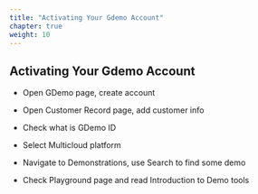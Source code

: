 ```yaml
---
title: "Activating Your Gdemo Account"
chapter: true
weight: 10
---
```



## Activating Your Gdemo Account

- Open GDemo page, create account

- Open Customer Record page, add customer info

- Check what is GDemo ID

- Select Multicloud platform

- Navigate to Demonstrations, use Search to find some demo

- Check Playground page and read Introduction to Demo tools



